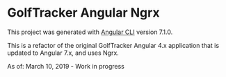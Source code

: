 # GolfTracker Angular Ngrx

This project was generated with [Angular CLI](https://github.com/angular/angular-cli) version 7.1.0.

This is a refactor of the original GolfTracker Angular 4.x application that is updated to Angular 7.x, and uses Ngrx.

As of: March 10, 2019 - Work in progress

